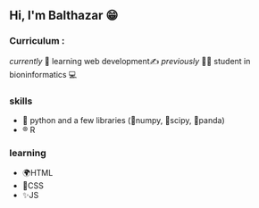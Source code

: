 ## Hi, I'm Balthazar 😁
### Curriculum :
*currently* 📖 learning web development✍️
*previously* 🧑‍🎓 student in bioninformatics 💻
### skills
- 🐍 python and a few libraries (🔢numpy, 🔬scipy, 🐼panda)
- ®️ R

### learning
- 🌍HTML
- 📄CSS
- ✨JS

